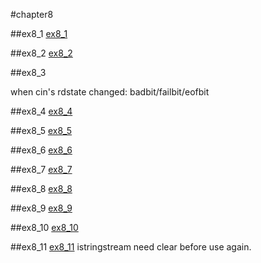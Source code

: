 #chapter8

##ex8_1
[ex8_1](https://github.com/suisuihan/cpp-primer/blob/master/chapter8/ex8_1.h)


##ex8_2
[ex8_2](https://github.com/suisuihan/cpp-primer/blob/master/chapter8/ex8_2.cpp)

##ex8_3

when cin's rdstate changed: badbit/failbit/eofbit



##ex8_4
[ex8_4](https://github.com/suisuihan/cpp-primer/blob/master/chapter8/ex8_4.cpp)


##ex8_5
[ex8_5](https://github.com/suisuihan/cpp-primer/blob/master/chapter8/ex8_5.cpp)


##ex8_6
[ex8_6](https://github.com/suisuihan/cpp-primer/blob/master/chapter8/ex8_6.cpp)


##ex8_7
[ex8_7](https://github.com/suisuihan/cpp-primer/blob/master/chapter8/ex8_7.cpp)


##ex8_8
[ex8_8](https://github.com/suisuihan/cpp-primer/blob/master/chapter8/ex8_8.cpp)


##ex8_9
[ex8_9](https://github.com/suisuihan/cpp-primer/blob/master/chapter8/ex8_9.cpp)


##ex8_10
[ex8_10](https://github.com/suisuihan/cpp-primer/blob/master/chapter8/ex8_10.cpp)

##ex8_11
[ex8_11](https://github.com/suisuihan/cpp-primer/blob/master/chapter8/ex8_11.cpp)
istringstream need clear before use again.

